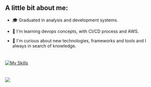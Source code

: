 ## A little bit about me:
         
- :mortar_board: Graduated in analysis and development systems.
- 🤖 I'm learning devops concepts, with CI/CD process and AWS.

- 👾 I'm curious about new technologies, frameworks and tools and I always in search of knowledge. 


#

[![My Skills](https://skillicons.dev/icons?i=nodejs,ts,jest,aws,mysql,docker)](https://skillicons.dev)

#

<div>
 <a href="https://www.linkedin.com/in/alex-alexandre-alves-7b7a75185/" target="_blank"><img src="https://img.shields.io/badge/-LinkedIn-%230077B5?style=for-the-badge&logo=linkedin&logoColor=white" target="_blank"></a> 
</div>         

</div>
